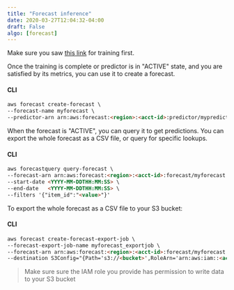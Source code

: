 ```yaml
---
title: "Forecast inference"
date: 2020-03-27T12:04:32-04:00
draft: False
algo: [forecast]
---
```


Make sure you saw [this link](../training/forecast) for training first.

Once the training is complete or predictor is in "ACTIVE" state, and you are satisfied by its metrics, you can use it to create a forecast.

#### CLI
```html
aws forecast create-forecast \
--forecast-name myforecast \
--predictor-arn arn:aws:forecast:<region>:<acct-id>:predictor/mypredictor
```

When the forecast is "ACTIVE", you can query it to get predictions. You can export the whole forecast as a CSV file, or query for specific lookups.

#### CLI
```html
aws forecastquery query-forecast \
--forecast-arn arn:aws:forecast:<region>:<acct-id>:forecast/myforecast \
--start-date <YYYY-MM-DDTHH:MM:SS> \
--end-date   <YYYY-MM-DDTHH:MM:SS> \
--filters '{"item_id":"<value>"}'
```

To export the whole forecast as a CSV file to your S3 bucket:

#### CLI
```html
aws forecast create-forecast-export-job \
--forecast-export-job-name myforecast_exportjob \
--forecast-arn arn:aws:forecast:<region>:<acct-id>:forecast/myforecast \
--destination S3Config="{Path='s3://<bucket>',RoleArn='arn:aws:iam::<acct-id>:role/<Role>'}"
```
> Make sure sure the IAM role you provide has permission to write data to your S3 bucket
